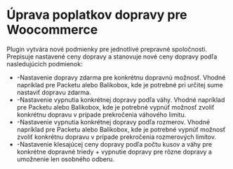 # Úprava poplatkov dopravy pre Woocommerce
Plugin vytvára nové podmienky pre jednotlivé prepravné spoločnosti. Prepisuje nastavené ceny dopravy a stanovuje nové ceny dopravy podľa nasledujúcich podmienok:
<ul>
 <li>-Nastavenie dopravy zdarma pre konkrétnu dopravnú možnosť. Vhodné napríklad pre Packetu alebo Balikobox, kde je potrebné pri určitej sume nastaviť dopravu zdarma.</li>
<li>-Nastavenie vypnutia konkrétnej dopravy podľa váhy. Vhodné napríklad pre Packetu alebo Balikobox, kde je potrebné vypnúť možnosť zvoliť konkrétnu dopravu v prípade prekročenia váhového limitu.</li>
<li>-Nastavenie vypnutia konkrétnej dopravy podľa rozmerov. Vhodné napríklad pre Packetu alebo Balikobox, kde je potrebné vypnúť možnosť zvoliť konkrétnu dopravu v prípade prekročenia rozmerových limitov.</li>
<li>-Nastavenie klesajúcej ceny dopravy podľa počtu kusov a váhy pre konkrétne dopravné triedy + vypnutie dopravy pre rôzne dopravy a umožnenie len osobného odberu. </li>
</ul>
